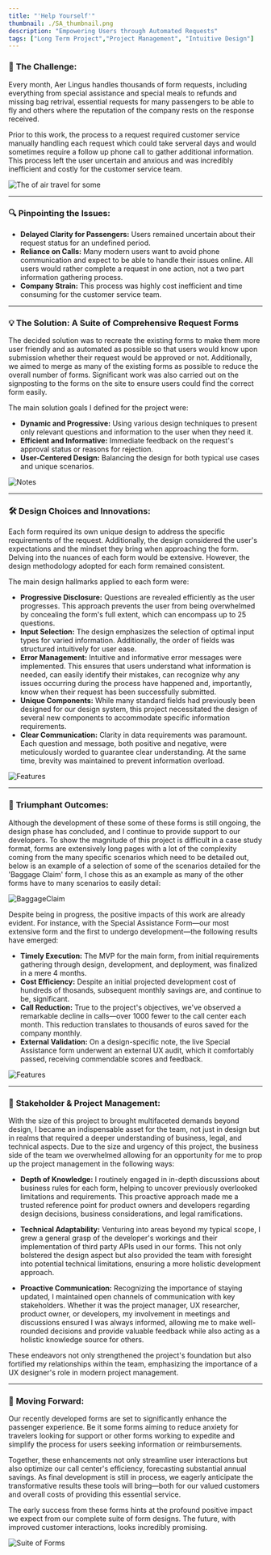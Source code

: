 ```yaml
---
title: "'Help Yourself'"
thumbnail: ./SA_thumbnail.png
description: "Empowering Users through Automated Requests"
tags: ["Long Term Project","Project Management", "Intuitive Design"]
---
```

<div class="kg-card kg-image-card kg-width-full">

</div>

### 🚀 **The Challenge:**
Every month, Aer Lingus handles thousands of form requests, including everything from special assistance and special meals to refunds and missing bag retrival, essential requests for many passengers to be able to fly and others where the reputation of the company rests on the response received.

Prior to this work, the process to a request required customer service manually handling each request which could take serveral days and would sometimes require a follow up phone call to gather additional information. This process left the user uncertain and anxious and was incredibly inefficient and costly for the customer service team.

![The of air travel for some](./SA_Img_1.png "Air travel can be challenging for some without support")

<hr />

### 🔍 **Pinpointing the Issues:**
- **Delayed Clarity for Passengers:** Users remained uncertain about their request status for an undefined period.
- **Reliance on Calls:** Many modern users want to avoid phone communication and expect to be able to handle their issues online. All users would rather complete a request in one action, not a two part information gathering process.
- **Company Strain:** This process was highly cost inefficient and time consuming for the customer service team.

<hr />

### 💡 **The Solution: A Suite of Comprehensive Request Forms**
The decided solution was to recreate the existing forms to make them more user friendly and as automated as possible so that users would know upon submission whether their request would be approved or not. Additionally, we aimed to merge as many of the existing forms as possible to reduce the overall number of forms. Significant work was also carried out on the signposting to the forms on the site to ensure users could find the correct form easily. 

The main solution goals I defined for the project were:
- **Dynamic and Progressive:** Using various design techniques to present only relevant questions and information to the user when they need it.
- **Efficient and Informative:** Immediate feedback on the request's approval status or reasons for rejection.
- **User-Centered Design:** Balancing the design for both typical use cases and unique scenarios.

![Notes](./SA_notes.png "")

<hr />

### 🛠 **Design Choices and Innovations:**
Each form required its own unique design to address the specific requirements of the request. Additionally, the design considered the user's expectations and the mindset they bring when approaching the form. Delving into the nuances of each form would be extensive. However, the design methodology adopted for each form remained consistent. 

The main design hallmarks applied to each form were:
- **Progressive Disclosure:** Questions are revealed efficiently as the user progresses. This approach prevents the user from being overwhelmed by concealing the form's full extent, which can encompass up to 25 questions.
- **Input Selection:** The design emphasizes the selection of optimal input types for varied information. Additionally, the order of fields was structured intuitively for user ease.
- **Error Management:** Intuitive and informative error messages were implemented. This ensures that users understand what information is needed, can easily identify their mistakes, can recognize why any issues occurring during the process have happened and, importantly, know when their request has been successfully submitted.
- **Unique Components:** While many standard fields had previously been designed for our design system, this project necessitated the design of several new components to accommodate specific information requirements.
- **Clear Communication:** Clarity in data requirements was paramount. Each question and message, both positive and negative, were meticulously worded to guarantee clear understanding. At the same time, brevity was maintained to prevent information overload.

![Features](./SA_features.png "")


<hr />

### 🎉 **Triumphant Outcomes:**
Although the development of these some of these forms is still ongoing, the design phase has concluded, and I continue to provide support to our developers. To show the magnitude of this project is difficult in a case study format, forms are extensively long pages with a lot of the complexity coming from the many specific scenarios which need to be detailed out, below is an example of a selection of some of the scenarios detailed for the 'Baggage Claim' form, I chose this as an example as many of the other forms have to many scenarios to easily detail:

![BaggageClaim](./BaggageClaim_small.png "")

Despite being in progress, the positive impacts of this work are already evident. For instance, with the Special Assistance Form—our most extensive form and the first to undergo development—the following results have emerged:
- **Timely Execution:** The MVP for the main form, from initial requirements gathering through design, development, and deployment, was finalized in a mere 4 months.
- **Cost Efficiency:** Despite an initial projected development cost of hundreds of thosands, subsequent monthly savings are, and continue to be, significant.
- **Call Reduction:** True to the project's objectives, we've observed a remarkable decline in calls—over 1000 fewer to the call center each month. This reduction translates to thousands of euros saved for the company monthly.
- **External Validation:** On a design-specific note, the live Special Assistance form underwent an external UX audit, which it comfortably passed, receiving commendable scores and feedback.

![Features](./SA_success.png "")

<hr />

### 🤝 **Stakeholder & Project Management:**
With the size of this project to brought multifaceted demands beyond design, I became an indispensable asset for the team, not just in design but in realms that required a deeper understanding of business, legal, and technical aspects. Due to the size and urgency of this project, the business side of the team we overwhelmed allowing for an opportunity for me to prop up the project management in the following ways:

- **Depth of Knowledge:** I routinely engaged in in-depth discussions about business rules for each form, helping to uncover previously overlooked limitations and requirements. This proactive approach made me a trusted reference point for product owners and developers regarding design decisions, business considerations, and legal ramifications.

- **Technical Adaptability:** Venturing into areas beyond my typical scope, I grew a general grasp of the developer's workings and their implementation of third party APIs used in our forms. This not only bolstered the design aspect but also provided the team with foresight into potential technical limitations, ensuring a more holistic development approach.

- **Proactive Communication:** Recognizing the importance of staying updated, I maintained open channels of communication with key stakeholders. Whether it was the project manager, UX researcher, product owner, or developers, my involvement in meetings and discussions ensured I was always informed, allowing me to make well-rounded decisions and provide valuable feedback while also acting as a holistic knowledge source for others.

These endeavors not only strengthened the project's foundation but also fortified my relationships within the team, emphasizing the importance of a UX designer's role in modern project management.

<hr />

### 🔮 **Moving Forward:**
Our recently developed forms are set to significantly enhance the passenger experience. Be it some forms aiming to reduce anxiety for travelers looking for support or other forms working to expedite and simplify the process for users seeking information or reimbursements. 

Together, these enhancements not only streamline user interactions but also optimize our call center's efficiency, forecasting substantial annual savings. As final development is still in process, we eagerly anticipate the transformative results these tools will bring—both for our valued customers and overall costs of providing this essential service. 

The early success from these forms hints at the profound positive impact we expect from our complete suite of form designs. The future, with improved customer interactions, looks incredibly promising.

![Suite of Forms](./FormSuite.png "Complete Suite of Updated Forms")
